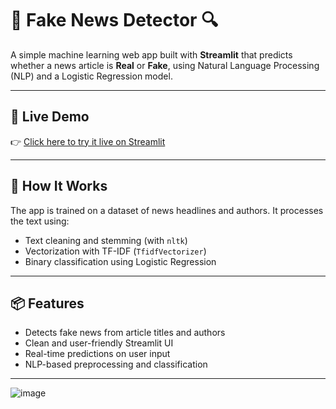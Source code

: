# 📰 Fake News Detector 🔍

A simple machine learning web app built with **Streamlit** that predicts whether a news article is **Real** or **Fake**, using Natural Language Processing (NLP) and a Logistic Regression model.

---

## 🚀 Live Demo

👉 [Click here to try it live on Streamlit](https://your-username-fake-news-detector.streamlit.app/)  

---

## 🧠 How It Works

The app is trained on a dataset of news headlines and authors. It processes the text using:

- Text cleaning and stemming (with `nltk`)
- Vectorization with TF-IDF (`TfidfVectorizer`)
- Binary classification using Logistic Regression

---

## 📦 Features

- Detects fake news from article titles and authors
- Clean and user-friendly Streamlit UI
- Real-time predictions on user input
- NLP-based preprocessing and classification

---

![image](https://github.com/user-attachments/assets/13d7ad7c-d96e-49d6-9433-205d0f12278b)

